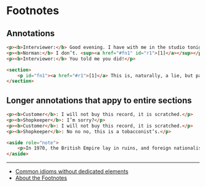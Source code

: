 # Footnotes

## Annotations

```html
<p><b>Interviewer:</b> Good evening. I have with me in the studio tonight Mr Norman St John Polevaulter, who for the past few years has been contradicting people. Mr Polevaulter, why <em>do</em> you contradict people?</p>
<p><b>Norman:</b> I don’t. <sup><a href="#fn1" id="r1">[1]</a></sup></p>
<p><b>Interviewer:</b> You told me you did!</p>

<section>
    <p id="fn1"><a href="#r1">[1]</a> This is, naturally, a lie, but paradoxically if it were true he could not say so without contradicting the interviewer and thus making it false.</p>
</section>
```

## Longer annotations that appy to entire sections

```html
<p><b>Customer</b>: I will not buy this record, it is scratched.</p>
<p><b>Shopkeeper</b>: I’m sorry?</p>
<p><b>Customer</b>: I will not buy this record, it is scratched.</p>
<p><b>Shopkeeper</b>: No no no, this is a tobacconist’s.</p>

<aside role="note">
    <p>In 1970, the British Empire lay in ruins, and foreign nationalists frequented the streets — many of them Hungarians (not the streets — the foreign nationals). Sadly, Alexander Yalt has been publishing incompetently-written phrase books.</p>
</aside>
```

---

- [Common idioms without dedicated elements](https://www.w3.org/TR/html5/common-idioms-without-dedicated-elements.html#footnotes)
- [About the Footnotes](https://daringfireball.net/2005/07/footnotes)
